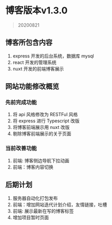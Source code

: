 
# 博客版本v1.3.0
> 20200821

## 博客所包含内容
1. express 开发的后台系统，数据库 mysql
2. react 开发的管理系统
3. nuxt 开发的前端博客展示

## 网站功能修改概览
### 先前完成功能
1. 将 api 风格修改为 RESTFul 风格
2. 将 express 进行 Typescript 改版
3. 将博客前端展示用 nuxt 改版
4. 剔除博客前端展示的关于页面

### 当前改善功能
1. 前端: 博客侧边导航下拉动画
2. 前端：博客内容切换

## 后期计划
1. 服务器自动化打包发布
2. 前端：增加网站迭代计划介绍，友情链接，吐槽
3. 前端: 展示最新在写的博客标签
4. 增加项目暂时页面
